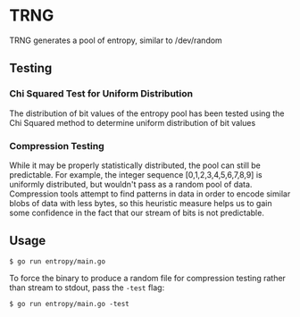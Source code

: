 # TRNG

TRNG generates a pool of entropy, similar to /dev/random

## Testing

### Chi Squared Test for Uniform Distribution

The distribution of bit values of the entropy pool has been tested using the
Chi Squared method to determine uniform distribution of bit values

### Compression Testing

While it may be properly statistically distributed, the pool can still be
predictable.  For example, the integer sequence [0,1,2,3,4,5,6,7,8,9] is
uniformly distributed, but wouldn't pass as a random pool of data.  Compression
tools attempt to find patterns in data in order to encode similar blobs of data with
less bytes, so this heuristic measure helps us to gain some confidence in the fact
that our stream of bits is not predictable.

## Usage

```
$ go run entropy/main.go
```

To force the binary to produce a random file for compression testing rather than stream to stdout, pass
the `-test` flag:
```
$ go run entropy/main.go -test
```

